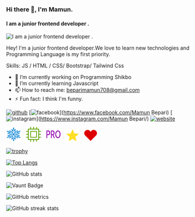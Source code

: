 ### Hi there 👋, I'm Mamun.
#### I am a junior frontend developer .
![I am a junior frontend developer .](https://avatars.githubusercontent.com/u/222784636?s=400&u=4f8e9672336e85bbe4857924cc2bebd20792cc71&v=4)

Hey! I'm a junior frontend developer.We love to learn new technologies and Programming Language is my first priority.

Skills:  JS / HTML / CSS/ Bootstrap/ Tailwind Css

- 🔭 I’m currently working on Programming Shikbo 
- 🌱 I’m currently learning Javascript 
- 📫 How to reach me: beparimamun708@gmail.com 
- ⚡ Fun fact: I think I'm funny. 


[<img src='https://cdn.jsdelivr.net/npm/simple-icons@3.0.1/icons/github.svg' alt='github' height='40'>](https://github.com/mamun-2025)  [<img src='https://cdn.jsdelivr.net/npm/simple-icons@3.0.1/icons/facebook.svg' alt='facebook' height='40'>](https://www.facebook.com/Mamun Bepari)  [<img src='https://cdn.jsdelivr.net/npm/simple-icons@3.0.1/icons/instagram.svg' alt='instagram' height='40'>](https://www.instagram.com/Mamun Bepari/)  [<img src='https://cdn.jsdelivr.net/npm/simple-icons@3.0.1/icons/icloud.svg' alt='website' height='40'>](http://127.0.0.1:5500/index.html)  

<a href='https://archiveprogram.github.com/'><img src='https://raw.githubusercontent.com/acervenky/animated-github-badges/master/assets/acbadge.gif' width='40' height='40'></a> <a href='https://docs.github.com/en/developers'><img src='https://raw.githubusercontent.com/acervenky/animated-github-badges/master/assets/devbadge.gif' width='40' height='40'></a> <a href='https://github.com/pricing'><img src='https://raw.githubusercontent.com/acervenky/animated-github-badges/master/assets/pro.gif' width='40' height='40'></a> <a href='https://stars.github.com/'><img src='https://raw.githubusercontent.com/acervenky/animated-github-badges/master/assets/starbadge.gif' width='35' height='35'></a> <a href='https://docs.github.com/en/github/supporting-the-open-source-community-with-github-sponsors'><img src='https://raw.githubusercontent.com/acervenky/animated-github-badges/master/assets/sponsorbadge.gif' width='35' height='35'></a> 

[![trophy](https://github-profile-trophy.vercel.app/?username=mamun-2025)](https://github.com/ryo-ma/github-profile-trophy)

[![Top Langs](https://github-readme-stats.vercel.app/api/top-langs/?username=mamun-2025)](https://github.com/anuraghazra/github-readme-stats)

![GitHub stats](https://github-readme-stats.vercel.app/api?username=mamun-2025&show_icons=true&count_private=true)  

![Vaunt Badge](https://api.vaunt.dev/v1/github/entities/mamun-2025/contributions?format=svg&private=true)  

![GitHub metrics](https://metrics.lecoq.io/mamun-2025)  

![GitHub streak stats](https://streak-stats.demolab.com/?user=mamun-2025)  

